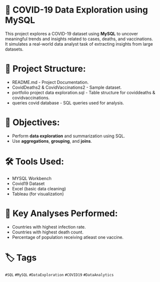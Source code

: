 # 🦠 COVID-19 Data Exploration using MySQL

This project explores a COVID-19 dataset using **MySQL** to uncover meaningful trends and insights related to cases, deaths, and vaccinations.  
It simulates a real-world data analyst task of extracting insights from large datasets.

# 📁 Project Structure:
  - README.md - Project Documentation.
  - CovidDeaths2 & CovidVaccinations2 - Sample dataset.
  - portfolio project data exploration.sql - Table structure for coviddeaths & covidvaccinations.
  - queries covid database - SQL queries used for analysis.

# 🎯 Objectives:
  - Perform **data exploration** and summarization using SQL.
  - Use **aggregations**, **grouping**, and **joins**.

# 🛠️ Tools Used:
   - MYSQL Workbench
   - Covid19 Dataset
   - Excel (basic data cleaning)
   - Tableau (for visualization)

# 📌 Key Analyses Performed:
  -  Countries with highest infection rate.
  -  Countries with highest death count.
  -  Percentage of population receiving atleast one vaccine.

# 🏷️ Tags

`#SQL` `#MySQL` `#DataExploration` `#COVID19` `#DataAnalytics`
